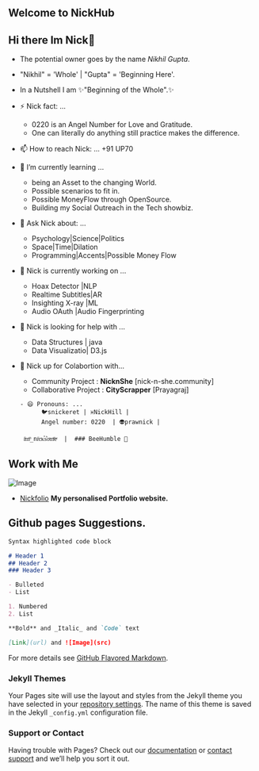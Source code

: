 ## Welcome to NickHub 

## Hi there Im Nick👋
- The potential owner goes by the name *Nikhil Gupta*.
- "Nikhil" = 'Whole' | "Gupta" = 'Beginning Here'. 
- In a Nutshell I am ✨"Beginning of the Whole".✨

- ⚡ Nick fact: ... 
     - 0220 is an Angel Number for Love and Gratitude. 
     - One can literally do anything still practice makes the difference.
    

- 📫 How to reach Nick: ...  +91 UP70

- 🌱 I’m currently learning ... 
     - being an Asset to the changing World.
     - Possible scenarios to fit in.
     - Possible MoneyFlow through OpenSource.
     - Building my Social Outreach in the Tech showbiz.


- 💬 Ask Nick about: ...    
    - Psychology|Science|Politics                                                                                
    - Space|Time|Dilation                                                                                                                                                     
    - Programming|Accents|Possible Money Flow                                                                                                                                                                                                                      
- 🔭 Nick is currently working on ...
    - Hoax Detector     |NLP
    - Realtime Subtitles|AR
    - Insighting X-ray  |ML
    - Audio OAuth       |Audio Fingerprinting

- 🤔 Nick is looking for help with ...
     - Data Structures  | java
     - Data Visualizatio| D3.js
     
- 👯 Nick up for Colabortion with...
     - Community Project : **NicknShe** [nick-n-she.community]
     - Collaborative Project : **CityScrapper** [Prayagraj]
      
      - 😄 Pronouns: ...  
            🐦snickeret | ♓NickHill | 
            Angel number: 0220  | 👽prawnick | 
      
       iͥmͫ_niͥcͨᴋⷦs͛oͦmͫeͤ  |  ### BeeHumble 👋
      
                                                                                                     


## Work with Me
![Image](https://scontent-del1-1.xx.fbcdn.net/v/t1.0-9/p843x403/70446277_2607109126183007_5843394355867418624_o.jpg?_nc_cat=103&_nc_sid=84a396&_nc_ohc=CO3XwH6GKNIAX-XNIjf&_nc_ht=scontent-del1-1.xx&tp=6&oh=bc89cfcf83b968901730f02e7e7ca3dd&oe=5F8488D0)

- [Nickfolio](https://hinickin.vercel.app)   **My personalised Portfolio website.**

## Github pages Suggestions.
```markdown
Syntax highlighted code block

# Header 1
## Header 2
### Header 3

- Bulleted
- List

1. Numbered
2. List

**Bold** and _Italic_ and `Code` text

[Link](url) and ![Image](src)
```

For more details see [GitHub Flavored Markdown](https://guides.github.com/features/mastering-markdown/).

### Jekyll Themes

Your Pages site will use the layout and styles from the Jekyll theme you have selected in your [repository settings](https://github.com/Nickhill28/Nickhill28.github.io/settings). The name of this theme is saved in the Jekyll `_config.yml` configuration file.

### Support or Contact

Having trouble with Pages? Check out our [documentation](https://docs.github.com/categories/github-pages-basics/) or [contact support](https://github.com/contact) and we’ll help you sort it out.
